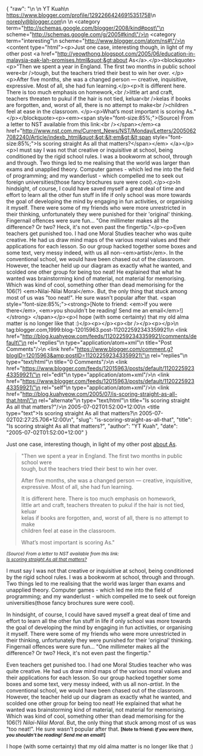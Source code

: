 {
  "raw": "<entry>\n  <author>\n    <name>YT Kuah</name>\n    <uri>https://www.blogger.com/profile/12922664246915351758</uri>\n    <email>noreply@blogger.com</email>\n  </author>\n  <category term=\"http://schemas.google.com/blogger/2008/kind#post\"\n    scheme=\"http://schemas.google.com/g/2005#kind\"/>\n  <category term=\"interesting\"\n    scheme=\"http://www.blogger.com/atom/ns#\"/>\n  <content type=\"html\">&lt;p&gt;Just one case, interesting though, in light of my other post &lt;a href=&quot;http://yeowthong.blogspot.com/2005/06/education-in-malaysia-pak-lah-promises.html&quot;&gt;about As&lt;/a&gt;.&lt;/p&gt;&lt;blockquote&gt;&lt;p&gt;&quot;Then we spent a year in England. The first two months in public school were&lt;br /&gt;tough, but the teachers tried their best to win her over. &lt;/p&gt;&lt;p&gt;After five months, she was a changed person — creative, inquisitive, expressive. Most of all, she had fun learning.&lt;/p&gt;&lt;p&gt;It is different here. There is too much emphasis on homework,&lt;br /&gt;little art and craft, teachers threaten to pukul if the hair is not tied, keluar&lt;br /&gt;kelas if books are forgotten, and, worst of all, there is no attempt to make&lt;br /&gt;children feel at ease in the classroom. &lt;/p&gt;&lt;p&gt;What’s most important is scoring As.&quot;&lt;/p&gt;&lt;/blockquote&gt;&lt;p&gt;&lt;em&gt;&lt;span style=&quot;font-size:85%;&quot;&gt;(Source) From a letter to NST available from this link:&lt;br /&gt;&lt;/span&gt;&lt;/em&gt;&lt;a href=&quot;http://www.nst.com.my/Current_News/NST/Monday/Letters/20050627082240/Article/indexb_html&quot;&gt;&lt;em&gt;&lt;span style=&quot;font-size:85%;&quot;&gt;Is scoring straight As all that matters?&lt;/span&gt;&lt;/em&gt; &lt;/a&gt;&lt;/p&gt;&lt;p&gt;I must say I was not that creative or inquisitive at school, being conditioned by the rigid school rules. I was a bookworm at school, through and through. Two things led to me realising that the world was larger than exams and unapplied theory. Computer games - which led me into the field of programming; and my wanderlust - which compelled me to seek out foreign universities(those fancy brochures sure were cool).&lt;/p&gt;&lt;p&gt;In hindsight, of course, I could have saved myself a great deal of time and effort to learn all the other fun stuff in life if only school was more towards the goal of developing the mind by engaging in fun activities, or organising it myself. There were some of my friends who were more unrestricted in their thinking, unfortunately they were punished for their 'original' thinking. Fingernail offences were sure fun... &quot;One millimeter makes all the difference? Or two? Heck, it's not even past the fingertip.&quot;&lt;/p&gt;&lt;p&gt;Even teachers get punished too. I had one Moral Studies teacher who was quite creative. He had us draw mind maps of the various moral values and their applications for each lesson. So our group hacked together some boxes and some text, very messy indeed, with us all non-&lt;em&gt;artist&lt;/em&gt;. In the conventional school, we would have been chased out of the classroom. However, the teacher held up our diagram as exactly what he wanted, and scolded one other group for being too neat! He explained that what he wanted was brainstorming kind of material, not material for memorising. Which was kind of cool, something other than dead memorising for the 106(?) &lt;em&gt;Nilai-Nilai Moral&lt;/em&gt;. But, the only thing that stuck among most of us was &quot;too neat!&quot;. He sure wasn't popular after that. &lt;span style=&quot;font-size:85%;&quot;&gt;&lt;strong&gt;[Note to friend: &lt;em&gt;If you were there&lt;/em&gt;, &lt;em&gt;you shouldn't be reading! Send me an email&lt;/em&gt;!]&lt;/strong&gt; &lt;/span&gt;&lt;/p&gt;&lt;p&gt;I hope (with some certainty) that my old alma matter is no longer like that :)&lt;/p&gt;&lt;p&gt;&lt;/p&gt;&lt;p&gt;&lt;br /&gt;&lt;/p&gt;&lt;p&gt;&lt;/p&gt;</content>\n  <id>tag:blogger.com,1999:blog-12015963.post-112022592343359921</id>\n  <link href=\"http://blog.kuahyeow.com/feeds/112022592343359921/comments/default\"\n    rel=\"replies\"\n    type=\"application/atom+xml\"\n    title=\"Post Comments\"/>\n  <link href=\"https://www.blogger.com/comment.g?blogID=12015963&amp;postID=112022592343359921\"\n    rel=\"replies\"\n    type=\"text/html\"\n    title=\"0 Comments\"/>\n  <link href=\"https://www.blogger.com/feeds/12015963/posts/default/112022592343359921\"\n    rel=\"edit\"\n    type=\"application/atom+xml\"/>\n  <link href=\"https://www.blogger.com/feeds/12015963/posts/default/112022592343359921\"\n    rel=\"self\"\n    type=\"application/atom+xml\"/>\n  <link href=\"http://blog.kuahyeow.com/2005/07/is-scoring-straight-as-all-that.html\"\n    rel=\"alternate\"\n    type=\"text/html\"\n    title=\"Is scoring straight As all that matters?\"/>\n  <published>2005-07-02T01:52:00+12:00</published>\n  <title type=\"text\">Is scoring straight As all that matters?</title>\n  <updated>2005-07-02T02:27:25.706+12:00</updated>\n</entry>",
  "slug": "is-scoring-straight-as-all-that",
  "title": "Is scoring straight As all that matters?",
  "author": "YT Kuah",
  "date": "2005-07-02T01:52:00+12:00"
}

<p>Just one case, interesting though, in light of my other post <a href="http://yeowthong.blogspot.com/2005/06/education-in-malaysia-pak-lah-promises.html">about As</a>.</p><blockquote><p>"Then we spent a year in England. The first two months in public school were<br />tough, but the teachers tried their best to win her over. </p><p>After five months, she was a changed person — creative, inquisitive, expressive. Most of all, she had fun learning.</p><p>It is different here. There is too much emphasis on homework,<br />little art and craft, teachers threaten to pukul if the hair is not tied, keluar<br />kelas if books are forgotten, and, worst of all, there is no attempt to make<br />children feel at ease in the classroom. </p><p>What’s most important is scoring As."</p></blockquote><p><em><span style="font-size:85%;">(Source) From a letter to NST available from this link:<br /></span></em><a href="http://www.nst.com.my/Current_News/NST/Monday/Letters/20050627082240/Article/indexb_html"><em><span style="font-size:85%;">Is scoring straight As all that matters?</span></em> </a></p><p>I must say I was not that creative or inquisitive at school, being conditioned by the rigid school rules. I was a bookworm at school, through and through. Two things led to me realising that the world was larger than exams and unapplied theory. Computer games - which led me into the field of programming; and my wanderlust - which compelled me to seek out foreign universities(those fancy brochures sure were cool).</p><p>In hindsight, of course, I could have saved myself a great deal of time and effort to learn all the other fun stuff in life if only school was more towards the goal of developing the mind by engaging in fun activities, or organising it myself. There were some of my friends who were more unrestricted in their thinking, unfortunately they were punished for their 'original' thinking. Fingernail offences were sure fun... "One millimeter makes all the difference? Or two? Heck, it's not even past the fingertip."</p><p>Even teachers get punished too. I had one Moral Studies teacher who was quite creative. He had us draw mind maps of the various moral values and their applications for each lesson. So our group hacked together some boxes and some text, very messy indeed, with us all non-<em>artist</em>. In the conventional school, we would have been chased out of the classroom. However, the teacher held up our diagram as exactly what he wanted, and scolded one other group for being too neat! He explained that what he wanted was brainstorming kind of material, not material for memorising. Which was kind of cool, something other than dead memorising for the 106(?) <em>Nilai-Nilai Moral</em>. But, the only thing that stuck among most of us was "too neat!". He sure wasn't popular after that. <span style="font-size:85%;"><strong>[Note to friend: <em>If you were there</em>, <em>you shouldn't be reading! Send me an email</em>!]</strong> </span></p><p>I hope (with some certainty) that my old alma matter is no longer like that :)</p><p></p><p><br /></p><p></p>